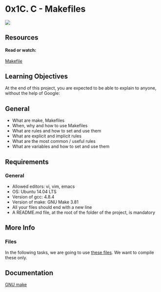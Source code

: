 # 0x1C. C - Makefiles

![](https://encrypted-tbn0.gstatic.com/images?q=tbn:ANd9GcTvyexQnfUUOZS_2I1pWT5sa3XoBWvUxcz3PQ591MN2ye_2A1UU&s)

## Resources
#### Read or watch:
[Makefile](https://www.gnu.org/software/make/manual/make.html#Overview)

## Learning Objectives
At the end of this project, you are expected to be able to explain to anyone, without the help of Google:

## General
* What are make, Makefiles
* When, why and how to use Makefiles
* What are rules and how to set and use them
* What are explicit and implicit rules
* What are the most common / useful rules
* What are variables and how to set and use them

## Requirements
### General
* Allowed editors: vi, vim, emacs
* OS: Ubuntu 14.04 LTS
* Version of gcc: 4.8.4
* Version of make: GNU Make 3.81
* All your files should end with a new line
* A README.md file, at the root of the folder of the project, is mandatory

## More Info
### Files
In the following tasks, we are going to use [these files](https://github.com/holbertonschool/0x1B.c/blob/master/holberton.c). We want to compile these only.

## Documentation

[GNU make](https://www.gnu.org/software/make/manual/make.html)